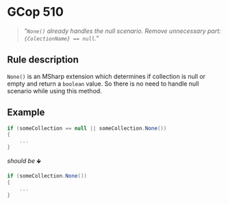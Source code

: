 ﻿# GCop 510

> *"`None()` already handles the null scenario. Remove unnecessary part: `{ColectionName} == null`."*

## Rule description

`None()` is an MSharp extension which determines if collection is null or empty and return a `boolean` value. So there is no need to handle null scenario while using this method.

## Example

```csharp
if (someCollection == null || someCollection.None())
{
    ...
}
```

*should be* 🡻

```csharp
if (someCollection.None())
{
    ...
}
```